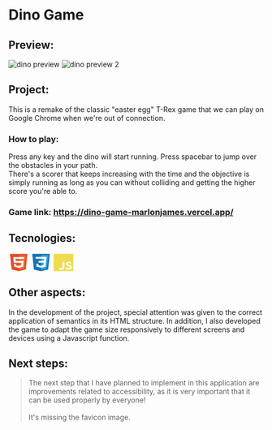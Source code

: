 # Dino Game
## Preview:
![dino preview](https://user-images.githubusercontent.com/97669160/166401361-eebcfb85-cb30-4fb2-9cb3-38e7b38c0531.PNG)
![dino preview 2](https://user-images.githubusercontent.com/97669160/166401374-52a1d53e-d562-4650-a9c4-2c2541ac44de.PNG)

## Project:
This is a remake of the classic "easter egg" T-Rex game that we can play on Google Chrome when we're out of connection.

### How to play:
Press any key and the dino will start running. Press spacebar to jump over the obstacles in your path.<br>
There's a scorer that keeps increasing with the time and the objective is simply running as long as you can without colliding and getting the higher score you're able to. 

### Game link: https://dino-game-marlonjames.vercel.app/

## Tecnologies:
<div style="display: inline_block">
<img align="center" alt="HTML logo" height="35" width="40" src="https://raw.githubusercontent.com/devicons/devicon/master/icons/html5/html5-original.svg">
<img align="center" alt="CSS logo" height="35" width="40" src="https://raw.githubusercontent.com/devicons/devicon/master/icons/css3/css3-original.svg">
<img align="center" alt="Javascript logo" height="35" width="40" src="https://raw.githubusercontent.com/devicons/devicon/master/icons/javascript/javascript-plain.svg">
</div>

## Other aspects:
In the development of the project, special attention was given to the correct application of semantics in its HTML structure.
In addition, I also developed the game to adapt the game size responsively to different screens and devices using a Javascript function.<br>

## Next steps:
> The next step that I have planned to implement in this application are improvements related to accessibility, as it is very important that it can be used properly by everyone! <br><br>
> It's missing the favicon image.
